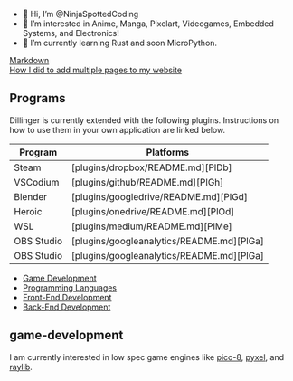 - 👋 Hi, I’m @NinjaSpottedCoding
- 👀 I’m interested in Anime, Manga, Pixelart, Videogames, Embedded Systems, and Electronics!
- 🌱 I’m currently learning Rust and soon MicroPython.

[Markdown](/Main-Page/tree/main/markdown)  
[How I did to add multiple pages to my website](https://docs.github.com/pt/pages/setting-up-a-github-pages-site-with-jekyll/adding-content-to-your-github-pages-site-using-jekyll#adding-a-new-page-to-your-site)
## Programs

Dillinger is currently extended with the following plugins.
Instructions on how to use them in your own application are linked below.

| Program | Platforms |
| ------ | ------ |
| Steam | [plugins/dropbox/README.md][PlDb] |
| VSCodium | [plugins/github/README.md][PlGh] |
| Blender | [plugins/googledrive/README.md][PlGd] |
| Heroic | [plugins/onedrive/README.md][PlOd] |
| WSL | [plugins/medium/README.md][PlMe] |
| OBS Studio | [plugins/googleanalytics/README.md][PlGa] |
| OBS Studio | [plugins/googleanalytics/README.md][PlGa] |

<!---
NinjaSpottedCoding/NinjaSpottedCoding is a ✨ special ✨ repository because its `README.md` (this file) appears on your GitHub profile.
You can click the Preview link to take a look at your changes.
--->


- [Game Development](#game-development)
- [Programming Languages](#programming-languages)
- [Front-End Development](#front-end-development)
- [Back-End Development](#back-end-development)

## game-development
I am currently interested in low spec game engines like [pico-8](https://www.lexaloffle.com/dl/docs/pico-8_manual.html), [pyxel](https://github.com/kitao/pyxel), and [raylib](https://github.com/raysan5/raylib).
